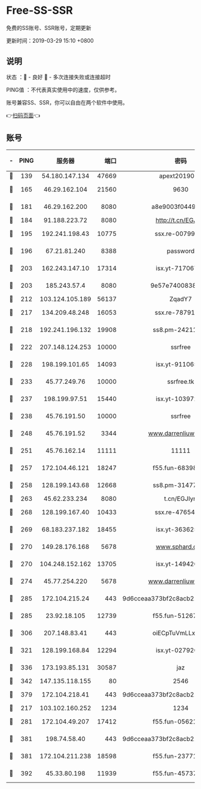 # Free-SS-SSR

免费的SS账号、SSR账号，定期更新

更新时间：2019-03-29 15:10 +0800

## 说明

状态     ：🙂 - 良好 🙁 - 多次连接失败或连接超时

PING值   ：不代表真实使用中的速度，仅供参考。

账号兼容SS、SSR，你可以自由在两个软件中使用。

👉[扫码页面](https://liesauer.github.io/Free-SS-SSR/)👈

## 账号

|-|PING|服务器|端口|密码|加密方式|区域|
|:----:|:----:|:-----:|-----:|:----:|:----:|:----:|
|🙂|139|54.180.147.134|47669|apext2019001|chacha20|KR|
|🙂|165|46.29.162.104|21560|9630|aes-128-ctr|RU|
|🙂|181|46.29.162.200|8080|a8e9003f0449cea5|chacha20-ietf|RU|
|🙂|184|91.188.223.72|8080|http://t.cn/EGJIyrl|rc4-md5|RU|
|🙂|195|192.241.198.43|10775|ssx.re-00799891|aes-256-cfb|US|
|🙂|196|67.21.81.240|8388|password|aes-256-cfb|US|
|🙂|203|162.243.147.10|17314|isx.yt-71706749|aes-256-cfb|US|
|🙂|203|185.243.57.4|8080|9e57e7400838a01e|chacha20-ietf|US|
|🙂|212|103.124.105.189|56137|ZqadY7|chacha20|US|
|🙂|217|134.209.48.248|16053|ssx.re-78791809|aes-256-cfb|US|
|🙂|218|192.241.196.132|19908|ss8.pm-24211927|aes-256-cfb|US|
|🙂|222|207.148.124.253|10000|ssrfree|aes-256-cfb|SG|
|🙂|228|198.199.101.65|14093|isx.yt-91106596|aes-256-cfb|US|
|🙂|233|45.77.249.76|10000|ssrfree.tk|aes-256-cfb|SG|
|🙂|237|198.199.97.51|15440|isx.yt-10397236|aes-256-cfb|US|
|🙂|238|45.76.191.50|10000|ssrfree|aes-256-cfb|SG|
|🙂|248|45.76.191.52|3344|www.darrenliuwei.com|aes-256-cfb|JP|
|🙂|251|45.76.162.14|11111|11111|aes-256-cfb|SG|
|🙂|257|172.104.46.121|18247|f55.fun-68398451|aes-256-cfb|SG|
|🙂|258|128.199.143.68|12668|ss8.pm-31477176|aes-256-cfb|SG|
|🙂|263|45.62.233.234|8080|t.cn/EGJIyrl|rc4-md5|CA|
|🙂|268|128.199.167.40|10433|ssx.re-47654308|aes-256-cfb|SG|
|🙂|269|68.183.237.182|18455|isx.yt-36362513|aes-256-cfb|SG|
|🙂|270|149.28.176.168|5678|www.sphard.com|aes-256-cfb|AU|
|🙂|270|104.248.152.162|13705|isx.yt-14942092|aes-256-cfb|SG|
|🙂|274|45.77.254.220|5678|www.darrenliuwei.com|aes-256-cfb|SG|
|🙂|285|172.104.215.24|443|9d6cceaa373bf2c8acb22e60b6a58be6|aes-256-cfb|US|
|🙂|285|23.92.18.105|12739|f55.fun-51267989|aes-256-cfb|US|
|🙂|306|207.148.83.41|443|oiECpTuVmLLxk4Ts|aes-256-cfb|AU|
|🙂|321|128.199.168.84|12294|isx.yt-02792021|aes-256-cfb|SG|
|🙂|336|173.193.85.131|30587|jaz|aes-256-cfb|US|
|🙂|342|147.135.118.155|80|2546|chacha20|US|
|🙂|379|172.104.218.41|443|9d6cceaa373bf2c8acb22e60b6a58be6|aes-256-cfb|US|
|🙂|217|103.102.160.252|1234|1234|rc4-md5|JP|
|🙂|281|172.104.49.207|17412|f55.fun-05621205|aes-256-cfb|SG|
|🙂|381|198.74.58.40|443|9d6cceaa373bf2c8acb22e60b6a58be6|aes-256-cfb|US|
|🙂|381|172.104.211.238|18598|f55.fun-23771534|aes-256-cfb|US|
|🙂|392|45.33.80.198|11939|f55.fun-45737908|aes-256-cfb|US|
